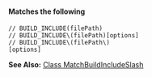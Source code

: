 #### Matches the following

```text
// BUILD_INCLUDE(filePath)  
// BUILD_INCLUDE\(filePath)[options]
// BUILD_INCLUDE\(filePath\)  
[options]
```

**See Also:** [Class MatchBuildIncludeSlash](/build-include/classes/src_matches.matchbuildincludeslash.html)  